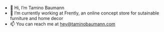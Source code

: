 - 👋 Hi, I’m Tamino Baumann
- 🌱 I’m currently working at Frently, an online concept store for sutainable furniture and home decor
- 📫 You can reach me at hey@taminobaumann.com
